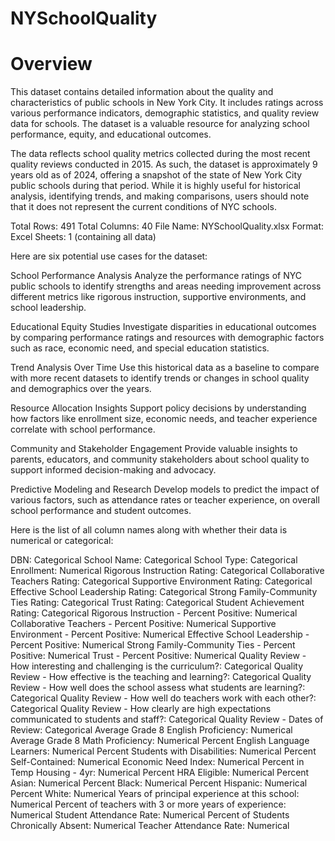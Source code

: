 # NYSchoolQuality

# Overview

This dataset contains detailed information about the quality and characteristics of public schools in New York City. It includes ratings across various performance indicators, demographic statistics, and quality review data for schools. The dataset is a valuable resource for analyzing school performance, equity, and educational outcomes.

The data reflects school quality metrics collected during the most recent quality reviews conducted in 2015. As such, the dataset is approximately 9 years old as of 2024, offering a snapshot of the state of New York City public schools during that period. While it is highly useful for historical analysis, identifying trends, and making comparisons, users should note that it does not represent the current conditions of NYC schools.

Total Rows: 491
Total Columns: 40
File Name: NYSchoolQuality.xlsx
Format: Excel
Sheets: 1 (containing all data)

Here are six potential use cases for the dataset:

School Performance Analysis
Analyze the performance ratings of NYC public schools to identify strengths and areas needing improvement across different metrics like rigorous instruction, supportive environments, and school leadership.

Educational Equity Studies
Investigate disparities in educational outcomes by comparing performance ratings and resources with demographic factors such as race, economic need, and special education statistics.

Trend Analysis Over Time
Use this historical data as a baseline to compare with more recent datasets to identify trends or changes in school quality and demographics over the years.

Resource Allocation Insights
Support policy decisions by understanding how factors like enrollment size, economic needs, and teacher experience correlate with school performance.

Community and Stakeholder Engagement
Provide valuable insights to parents, educators, and community stakeholders about school quality to support informed decision-making and advocacy.

Predictive Modeling and Research
Develop models to predict the impact of various factors, such as attendance rates or teacher experience, on overall school performance and student outcomes.


Here is the list of all column names along with whether their data is numerical or categorical:

DBN: Categorical
School Name: Categorical
School Type: Categorical
Enrollment: Numerical
Rigorous Instruction Rating: Categorical
Collaborative Teachers Rating: Categorical
Supportive Environment Rating: Categorical
Effective School Leadership Rating: Categorical
Strong Family-Community Ties Rating: Categorical
Trust Rating: Categorical
Student Achievement Rating: Categorical
Rigorous Instruction - Percent Positive: Numerical
Collaborative Teachers - Percent Positive: Numerical
Supportive Environment - Percent Positive: Numerical
Effective School Leadership - Percent Positive: Numerical
Strong Family-Community Ties - Percent Positive: Numerical
Trust - Percent Positive: Numerical
Quality Review - How interesting and challenging is the curriculum?: Categorical
Quality Review - How effective is the teaching and learning?: Categorical
Quality Review - How well does the school assess what students are learning?: Categorical
Quality Review - How well do teachers work with each other?: Categorical
Quality Review - How clearly are high expectations communicated to students and staff?: Categorical
Quality Review - Dates of Review: Categorical
Average Grade 8 English Proficiency: Numerical
Average Grade 8 Math Proficiency: Numerical
Percent English Language Learners: Numerical
Percent Students with Disabilities: Numerical
Percent Self-Contained: Numerical
Economic Need Index: Numerical
Percent in Temp Housing - 4yr: Numerical
Percent HRA Eligible: Numerical
Percent Asian: Numerical
Percent Black: Numerical
Percent Hispanic: Numerical
Percent White: Numerical
Years of principal experience at this school: Numerical
Percent of teachers with 3 or more years of experience: Numerical
Student Attendance Rate: Numerical
Percent of Students Chronically Absent: Numerical
Teacher Attendance Rate: Numerical

